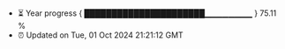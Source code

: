 - ⏳ Year progress { ██████████████████████▁▁▁▁▁▁▁▁ } 75.11 %
- ⏰ Updated on Tue, 01 Oct 2024 21:21:12 GMT

